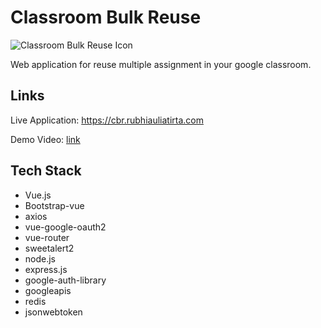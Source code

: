 # Classroom Bulk Reuse

![Classroom Bulk Reuse Icon](https://cbr.rubhiauliatirta.com/mrc.ico)

Web application for reuse multiple assignment in your google classroom.

## Links

Live Application: https://cbr.rubhiauliatirta.com

Demo Video: [link](https://drive.google.com/file/d/1R4vIYyhZ15FDN2838E9cj6B__AkUbsjk/view?usp=sharing)

## Tech Stack

- Vue.js
- Bootstrap-vue
- axios
- vue-google-oauth2
- vue-router
- sweetalert2
- node.js
- express.js
- google-auth-library
- googleapis
- redis
- jsonwebtoken

